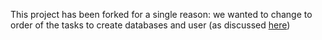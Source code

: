 This project has been forked for a single reason: we wanted to change to order of the 
tasks to create databases and user (as discussed [here](https://github.com/geerlingguy/ansible-role-postgresql/issues/16))
